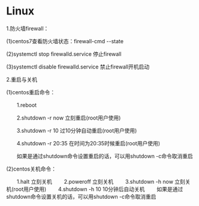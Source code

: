 # Linux

1.防火墙firewall：

(1)centos7查看防火墙状态：firewall-cmd --state

(2)systemctl stop firewalld.service  停止firewall

(3)systemctl disable firewalld.service  禁止firewall开机启动

2.重启与关机

(1)centos重启命令：

　　1.reboot
  
　　2.shutdown -r now 立刻重启(root用户使用)
  
　　3.shutdown -r 10 过10分钟自动重启(root用户使用)
  
　　4.shutdown -r 20:35 在时间为20:35时候重启(root用户使用)
  
　　如果是通过shutdown命令设置重启的话，可以用shutdown -c命令取消重启

(2)centos关机命令：

　　1.halt 立刻关机
　　2.poweroff 立刻关机
　　3.shutdown -h now 立刻关机(root用户使用)
　　4.shutdown -h 10 10分钟后自动关机
　　如果是通过shutdown命令设置关机的话，可以用shutdown -c命令取消重启
